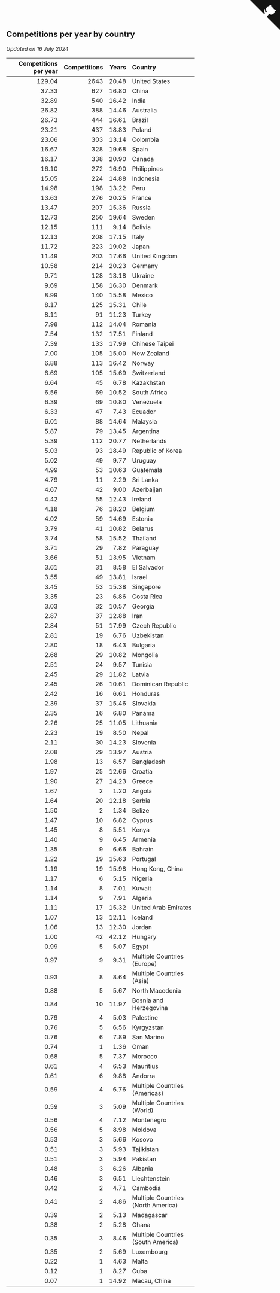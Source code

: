 ## Competitions per year by country

*Updated on 16 July 2024*

| Competitions per year | Competitions | Years | Country |
| ---: | ---: | ---: | :--- |
| 129.04 | 2643 | 20.48 | United States |
| 37.33 | 627 | 16.80 | China |
| 32.89 | 540 | 16.42 | India |
| 26.82 | 388 | 14.46 | Australia |
| 26.73 | 444 | 16.61 | Brazil |
| 23.21 | 437 | 18.83 | Poland |
| 23.06 | 303 | 13.14 | Colombia |
| 16.67 | 328 | 19.68 | Spain |
| 16.17 | 338 | 20.90 | Canada |
| 16.10 | 272 | 16.90 | Philippines |
| 15.05 | 224 | 14.88 | Indonesia |
| 14.98 | 198 | 13.22 | Peru |
| 13.63 | 276 | 20.25 | France |
| 13.47 | 207 | 15.36 | Russia |
| 12.73 | 250 | 19.64 | Sweden |
| 12.15 | 111 | 9.14 | Bolivia |
| 12.13 | 208 | 17.15 | Italy |
| 11.72 | 223 | 19.02 | Japan |
| 11.49 | 203 | 17.66 | United Kingdom |
| 10.58 | 214 | 20.23 | Germany |
| 9.71 | 128 | 13.18 | Ukraine |
| 9.69 | 158 | 16.30 | Denmark |
| 8.99 | 140 | 15.58 | Mexico |
| 8.17 | 125 | 15.31 | Chile |
| 8.11 | 91 | 11.23 | Turkey |
| 7.98 | 112 | 14.04 | Romania |
| 7.54 | 132 | 17.51 | Finland |
| 7.39 | 133 | 17.99 | Chinese Taipei |
| 7.00 | 105 | 15.00 | New Zealand |
| 6.88 | 113 | 16.42 | Norway |
| 6.69 | 105 | 15.69 | Switzerland |
| 6.64 | 45 | 6.78 | Kazakhstan |
| 6.56 | 69 | 10.52 | South Africa |
| 6.39 | 69 | 10.80 | Venezuela |
| 6.33 | 47 | 7.43 | Ecuador |
| 6.01 | 88 | 14.64 | Malaysia |
| 5.87 | 79 | 13.45 | Argentina |
| 5.39 | 112 | 20.77 | Netherlands |
| 5.03 | 93 | 18.49 | Republic of Korea |
| 5.02 | 49 | 9.77 | Uruguay |
| 4.99 | 53 | 10.63 | Guatemala |
| 4.79 | 11 | 2.29 | Sri Lanka |
| 4.67 | 42 | 9.00 | Azerbaijan |
| 4.42 | 55 | 12.43 | Ireland |
| 4.18 | 76 | 18.20 | Belgium |
| 4.02 | 59 | 14.69 | Estonia |
| 3.79 | 41 | 10.82 | Belarus |
| 3.74 | 58 | 15.52 | Thailand |
| 3.71 | 29 | 7.82 | Paraguay |
| 3.66 | 51 | 13.95 | Vietnam |
| 3.61 | 31 | 8.58 | El Salvador |
| 3.55 | 49 | 13.81 | Israel |
| 3.45 | 53 | 15.38 | Singapore |
| 3.35 | 23 | 6.86 | Costa Rica |
| 3.03 | 32 | 10.57 | Georgia |
| 2.87 | 37 | 12.88 | Iran |
| 2.84 | 51 | 17.99 | Czech Republic |
| 2.81 | 19 | 6.76 | Uzbekistan |
| 2.80 | 18 | 6.43 | Bulgaria |
| 2.68 | 29 | 10.82 | Mongolia |
| 2.51 | 24 | 9.57 | Tunisia |
| 2.45 | 29 | 11.82 | Latvia |
| 2.45 | 26 | 10.61 | Dominican Republic |
| 2.42 | 16 | 6.61 | Honduras |
| 2.39 | 37 | 15.46 | Slovakia |
| 2.35 | 16 | 6.80 | Panama |
| 2.26 | 25 | 11.05 | Lithuania |
| 2.23 | 19 | 8.50 | Nepal |
| 2.11 | 30 | 14.23 | Slovenia |
| 2.08 | 29 | 13.97 | Austria |
| 1.98 | 13 | 6.57 | Bangladesh |
| 1.97 | 25 | 12.66 | Croatia |
| 1.90 | 27 | 14.23 | Greece |
| 1.67 | 2 | 1.20 | Angola |
| 1.64 | 20 | 12.18 | Serbia |
| 1.50 | 2 | 1.34 | Belize |
| 1.47 | 10 | 6.82 | Cyprus |
| 1.45 | 8 | 5.51 | Kenya |
| 1.40 | 9 | 6.45 | Armenia |
| 1.35 | 9 | 6.66 | Bahrain |
| 1.22 | 19 | 15.63 | Portugal |
| 1.19 | 19 | 15.98 | Hong Kong, China |
| 1.17 | 6 | 5.15 | Nigeria |
| 1.14 | 8 | 7.01 | Kuwait |
| 1.14 | 9 | 7.91 | Algeria |
| 1.11 | 17 | 15.32 | United Arab Emirates |
| 1.07 | 13 | 12.11 | Iceland |
| 1.06 | 13 | 12.30 | Jordan |
| 1.00 | 42 | 42.12 | Hungary |
| 0.99 | 5 | 5.07 | Egypt |
| 0.97 | 9 | 9.31 | Multiple Countries (Europe) |
| 0.93 | 8 | 8.64 | Multiple Countries (Asia) |
| 0.88 | 5 | 5.67 | North Macedonia |
| 0.84 | 10 | 11.97 | Bosnia and Herzegovina |
| 0.79 | 4 | 5.03 | Palestine |
| 0.76 | 5 | 6.56 | Kyrgyzstan |
| 0.76 | 6 | 7.89 | San Marino |
| 0.74 | 1 | 1.36 | Oman |
| 0.68 | 5 | 7.37 | Morocco |
| 0.61 | 4 | 6.53 | Mauritius |
| 0.61 | 6 | 9.88 | Andorra |
| 0.59 | 4 | 6.76 | Multiple Countries (Americas) |
| 0.59 | 3 | 5.09 | Multiple Countries (World) |
| 0.56 | 4 | 7.12 | Montenegro |
| 0.56 | 5 | 8.98 | Moldova |
| 0.53 | 3 | 5.66 | Kosovo |
| 0.51 | 3 | 5.93 | Tajikistan |
| 0.51 | 3 | 5.94 | Pakistan |
| 0.48 | 3 | 6.26 | Albania |
| 0.46 | 3 | 6.51 | Liechtenstein |
| 0.42 | 2 | 4.71 | Cambodia |
| 0.41 | 2 | 4.86 | Multiple Countries (North America) |
| 0.39 | 2 | 5.13 | Madagascar |
| 0.38 | 2 | 5.28 | Ghana |
| 0.35 | 3 | 8.46 | Multiple Countries (South America) |
| 0.35 | 2 | 5.69 | Luxembourg |
| 0.22 | 1 | 4.63 | Malta |
| 0.12 | 1 | 8.27 | Cuba |
| 0.07 | 1 | 14.92 | Macau, China |


<a href="https://github.com/jonatanklosko/wca_statistics" class="github-corner" aria-label="View source on Github"><svg width="80" height="80" viewBox="0 0 250 250" style="fill:#151513; color:#fff; position: absolute; top: 0; border: 0; right: 0;" aria-hidden="true"><path d="M0,0 L115,115 L130,115 L142,142 L250,250 L250,0 Z"></path><path d="M128.3,109.0 C113.8,99.7 119.0,89.6 119.0,89.6 C122.0,82.7 120.5,78.6 120.5,78.6 C119.2,72.0 123.4,76.3 123.4,76.3 C127.3,80.9 125.5,87.3 125.5,87.3 C122.9,97.6 130.6,101.9 134.4,103.2" fill="currentColor" style="transform-origin: 130px 106px;" class="octo-arm"></path><path d="M115.0,115.0 C114.9,115.1 118.7,116.5 119.8,115.4 L133.7,101.6 C136.9,99.2 139.9,98.4 142.2,98.6 C133.8,88.0 127.5,74.4 143.8,58.0 C148.5,53.4 154.0,51.2 159.7,51.0 C160.3,49.4 163.2,43.6 171.4,40.1 C171.4,40.1 176.1,42.5 178.8,56.2 C183.1,58.6 187.2,61.8 190.9,65.4 C194.5,69.0 197.7,73.2 200.1,77.6 C213.8,80.2 216.3,84.9 216.3,84.9 C212.7,93.1 206.9,96.0 205.4,96.6 C205.1,102.4 203.0,107.8 198.3,112.5 C181.9,128.9 168.3,122.5 157.7,114.1 C157.9,116.9 156.7,120.9 152.7,124.9 L141.0,136.5 C139.8,137.7 141.6,141.9 141.8,141.8 Z" fill="currentColor" class="octo-body"></path></svg></a><style>.github-corner:hover .octo-arm{animation:octocat-wave 560ms ease-in-out}@keyframes octocat-wave{0%,100%{transform:rotate(0)}20%,60%{transform:rotate(-25deg)}40%,80%{transform:rotate(10deg)}}@media (max-width:500px){.github-corner:hover .octo-arm{animation:none}.github-corner .octo-arm{animation:octocat-wave 560ms ease-in-out}}</style>
